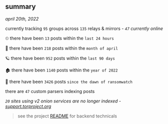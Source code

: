 
## summary
_april 20th, 2022_

currently tracking `95` groups across `135` relays & mirrors - _`47` currently online_

⏲ there have been `13` posts within the `last 24 hours`

🦈 there have been `218` posts within the `month of april`

🪐 there have been `952` posts within the `last 90 days`

🏚 there have been `1140` posts within the `year of 2022`

🦕 there have been `3426` posts `since the dawn of ransomwatch`

there are `47` custom parsers indexing posts

_`20` sites using v2 onion services are no longer indexed - [support.torproject.org](https://support.torproject.org/onionservices/v2-deprecation/)_

> see the project [README](https://github.com/thetanz/ransomwatch#ransomwatch--) for backend technicals
